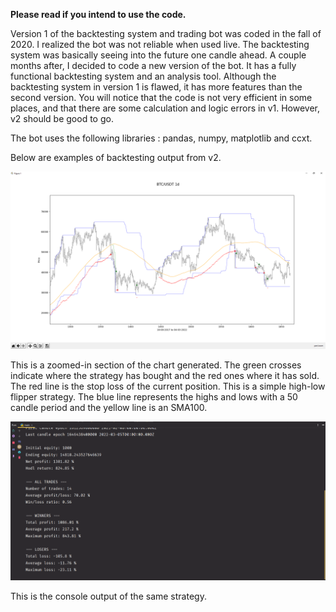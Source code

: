 **Please read if you intend to use the code.**

Version 1 of the backtesting system and trading bot was coded in the fall of 2020. I realized the bot was not reliable when used live. The backtesting system was basically seeing into the future one candle ahead. A couple months after, I decided to code a new version of the bot. It has a fully functional backtesting system and an analysis tool. Although the backtesting system in version 1 is flawed, it has more features than the second version. You will notice that the code is not very efficient in some places, and that there are some calculation and logic errors in v1. However, v2 should be good to go.

The bot uses the following libraries : pandas, numpy, matplotlib and ccxt.

Below are examples of backtesting output from v2.

![](chart-sample.png)

This is a zoomed-in section of the chart generated. The green crosses indicate where the strategy has bought and the red ones where it has sold. The red line is the stop loss of the current position. This is a simple high-low flipper strategy. The blue line represents the highs and lows with a 50 candle period and the yellow line is an SMA100.

![](summary-example.png)

This is the console output of the same strategy.
